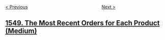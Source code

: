 <!--|This file generated by command(leetcode description); DO NOT EDIT.    |-->
<!--+----------------------------------------------------------------------+-->
<!--|@author    openset <openset.wang@gmail.com>                           |-->
<!--|@link      https://github.com/openset                                 |-->
<!--|@home      https://github.com/openset/leetcode                        |-->
<!--+----------------------------------------------------------------------+-->

[< Previous](../the-most-similar-path-in-a-graph "The Most Similar Path in a Graph")
　　　　　　　　　　　　　　　　
[Next >](../three-consecutive-odds "Three Consecutive Odds")

## [1549. The Most Recent Orders for Each Product (Medium)](https://leetcode.com/problems/the-most-recent-orders-for-each-product "每件商品的最新订单")


